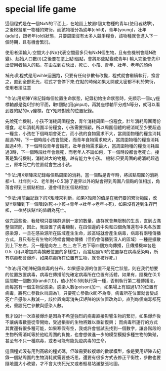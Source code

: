 # special life game
這個程式是在一個NxN的平面上，在地圖上放置t個某物種的青年(使用者點擊)，之後模擬單一物種的繁衍，而該物種分為幼年(child)，青年(young)，壯年(adult)，跟老年(old)狀態，只要周圍沒有太多人競爭糧食，該物種就會進入下一個時期，且有機會繁衍。

使用者須輸入:空間大小(N)(代表空間最多只有NxN個生物，且有些機制會隨N改變)、起始人口數(t)(之後要在塗上點t個點，會將那些點變成青年)
輸入完後會先印出使用者輸入的點，在由左到右映出，死亡、小孩、青年、壯年、老年的顏色

補充:此程式是用wihle迴圈跑，只要有任何參數有改變，程式就會繼續執行，換言之，直到全部死光，程式才會停下來;在點的時候如果太開或太密都不利於繁衍，使用者須注意

"作法:用矩陣Y來記錄每個位置生命狀態，紀錄初始生命狀態時，先顯示一個x,y座標軸都是從0到1的平面，取t個點(用ginput)，再將座標軸平分成N等分，就可以看到要的點的x,y座標，在Y矩陣對應的位置紀錄。

先說死亡機制，小孩不消耗周圍糧食，青年消耗周圍一份糧食，壯年消耗周圍兩份糧食，老年消耗周圍半份糧食，小孩需要照顧，所以周圍個體的總消耗至少要超過一糧食，小孩在下個時期會死亡，而小孩的食物需求不大，當周圍物種的糧食消耗超過7時，下一個時段小孩會餓死，而青年食物需求較大，當周圍物種的糧食消耗超過4時，下一個時段青年會餓死，壯年食物需求最大，當周圍物種的糧食消耗超過3時，下一個時段壯年會餓死，而老年人不論如何，下一個時段都會老死亡。接著是繁衍機制，消耗越大的物種，越有能力生小孩。
 機制:只要周圍的總消耗超過三，原本死亡的位置就會生出小孩。

"作法:用X矩陣來記錄每個點周圍的消耗，當一個點是青年時，將該點周圍的消耗都+1、壯年則+2、老年則+0.5(除了邊界以外的點會得到周圍八個點的值相加，角落會得到三個點相加，邊會得到五個點相加)

"作法:用前面記錄下的X矩陣來判斷，如果X矩陣的值是在我們要的繁衍範圍，改變Y矩陣到下一個階段(死->小孩->青年->壯年->老年->死)，如果沒有達到生存門檻，一律將該點Y的值轉為死亡。

做完這些後，我發現只要族群達到一定的數量，族群就會無限制的生長，直到占滿整個空間，因此，我設置了病毒機制，在四個邊的中央和四個角落還有中央各放置感染源，一旦在感染源所在區域產生生命，該區域就會產生病毒，病毒有兩種傳播方式，且只有在有生物的時候會開始傳播（但仍會傳播到沒人的區域）一種是擴散到上下左右，另一種是向左上,右上,左下,右下等四個方向傳播，且傳播機率各是0.5（用以增加病毒擴散位置的多樣性），而當超過1/3的位置存在病毒感染時，所有病毒都會爆炸，如果病毒所在位置有生物，就會被炸死。）

"作法:用Z矩陣紀錄病毒的分布，如果感染源的位置不是死亡狀態，則在我們想要的位置放置病毒，病毒在傳播前先確定病毒所在位置有活體，如果有，隨機在(0,1)區間取一個數(用randi(1,1))，值小於0.5則執行第一種，否則執行第二種傳播法，而每當有一個生物受感染，感染人數(poison)加一，如果場上有超過1/3的位置有病毒，將死亡參數(kill)調為1，只要死亡參數(kill)不為零，病毒所在位置就會變成死亡且感染人數減一，該位置病毒消失(Z矩陣的該位置改為0)，直到每個病毒都死光，重設死亡參數與感染人數。

我才設計一次直接爆炸是因為不希望強烈的病毒直接影響生物的繁衍，如果爆炸後不讓病毒數量從零開始，受過損害的生物將難以重新復興；
而病毒所運行的方式其實還有很多種可能，如果寒假有空，我或許會嘗試去找到一個數字，讓各階段的生物所需消耗等於他給周圍的負擔，也會想做進一步的模型模擬多種生物的繁殖，甚至有不只一種病毒，或者可能有能免疫病毒的生命。

這個程式沒有用到高級的程式碼，但確需要較複雜的數學模型，像是要用矩陣去紀錄一個點周圍的生物消耗就需要些巧思，還要有很多方式去修正平衡性，參數也要隨地圖大小改變，才不會太快死光又或者輕易站滿整張地圖。

